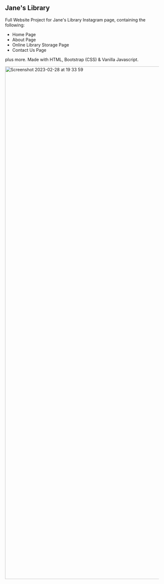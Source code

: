 ## Jane's Library

Full Website Project for Jane's Library Instagram page, containing the following:

- Home Page
- About Page
- Online Library Storage Page
- Contact Us Page

plus more. Made with HTML, Bootstrap (CSS) & Vanilla Javascript.

<img width="1680" alt="Screenshot 2023-02-28 at 19 33 59" src="https://user-images.githubusercontent.com/120111293/221959764-0dba8660-b6ab-4fe4-ba5e-7f67aab4c8cd.png">
